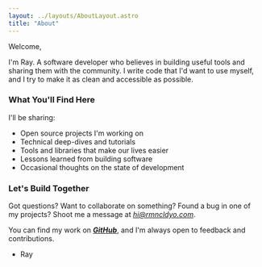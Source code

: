 ```yaml
---
layout: ../layouts/AboutLayout.astro
title: "About"
---
```


Welcome,

I'm Ray. A software developer who believes in building useful tools and sharing them with the community. I write code that I'd want to use myself, and I try to make it as clean and accessible as possible.

### What You'll Find Here

I'll be sharing:

- Open source projects I'm working on
- Technical deep-dives and tutorials
- Tools and libraries that make our lives easier
- Lessons learned from building software
- Occasional thoughts on the state of development

### Let's Build Together

Got questions? Want to collaborate on something? Found a bug in one of my projects? Shoot me a message at _[hi@rmncldyo.com](mailto:hi@rmncldyo.com)_.

You can find my work on ***[GitHub](https://github.com/rmnldyo)***, and I'm always open to feedback and contributions.

- Ray
